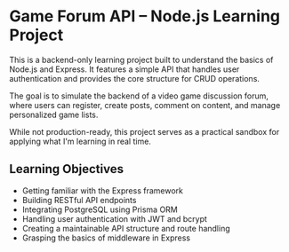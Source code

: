 # Game Forum API – Node.js Learning Project

This is a backend-only learning project built to understand the basics of Node.js and Express. It features a simple API that handles user authentication and provides the core structure for CRUD operations.

The goal is to simulate the backend of a video game discussion forum, where users can register, create posts, comment on content, and manage personalized game lists.

While not production-ready, this project serves as a practical sandbox for applying what I'm learning in real time.

## Learning Objectives

-   Getting familiar with the Express framework
-   Building RESTful API endpoints
-   Integrating PostgreSQL using Prisma ORM
-   Handling user authentication with JWT and bcrypt
-   Creating a maintainable API structure and route handling
-   Grasping the basics of middleware in Express
